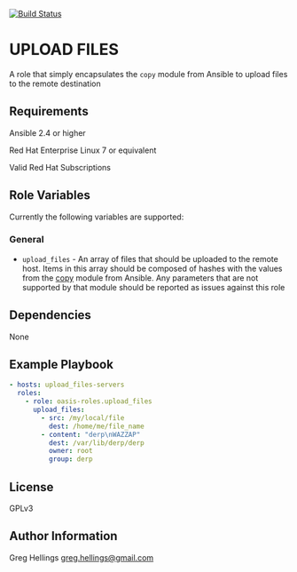 [![Build Status](https://travis-ci.org/oasis-roles/upload_files.svg?branch=master)](https://travis-ci.org/oasis-roles/upload_files)

UPLOAD FILES
===========

A role that simply encapsulates the `copy` module from Ansible to upload
files to the remote destination

Requirements
------------

Ansible 2.4 or higher

Red Hat Enterprise Linux 7 or equivalent

Valid Red Hat Subscriptions

Role Variables
--------------

Currently the following variables are supported:

### General

* `upload_files` - An array of files that should be uploaded to the remote
  host. Items in this array should be composed of hashes with the values from
  the [copy](https://docs.ansible.com/ansible/latest/modules/copy_module.html#copy-module)
  module from Ansible. Any parameters that are not supported by that module
  should be reported as issues against this role

Dependencies
------------

None

Example Playbook
----------------

```yaml
- hosts: upload_files-servers
  roles:
    - role: oasis-roles.upload_files
      upload_files:
        - src: /my/local/file
          dest: /home/me/file_name
        - content: "derp\nWAZZAP"
          dest: /var/lib/derp/derp
          owner: root
          group: derp
```

License
-------

GPLv3

Author Information
------------------

Greg Hellings <greg.hellings@gmail.com>
